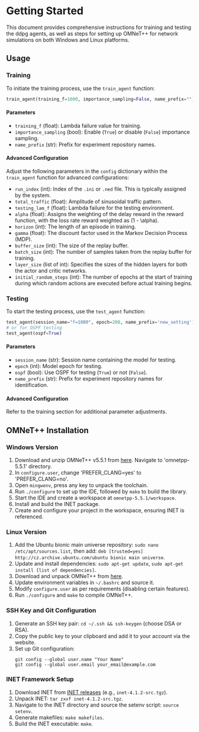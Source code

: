 # Getting Started

This document provides comprehensive instructions for training and testing the ddpg agents, as well as steps for setting up OMNeT++ for network simulations on both Windows and Linux platforms.

## Usage

### Training
To initiate the training process, use the `train_agent` function:

```python
train_agent(training_f=1000, importance_sampling=False, name_prefix="")
```

#### Parameters

- `training_f` (float): Lambda failure value for training.
- `importance_sampling` (bool): Enable (`True`) or disable (`False`) importance sampling.
- `name_prefix` (str): Prefix for experiment repository names.

#### Advanced Configuration

Adjust the following parameters in the `config` dictionary within the `train_agent` function for advanced configurations:

- `run_index` (int): Index of the `.ini` or `.ned` file. This is typically assigned by the system.
- `total_traffic` (float): Amplitude of sinusoidal traffic pattern.
- `testing_lam_f` (float): Lambda failure for the testing environment.
- `alpha` (float): Assigns the weighting of the delay reward in the reward function, with the loss rate reward weighted as \(1 - \alpha\).
- `horizon` (int): The length of an episode in training.
- `gamma` (float): The discount factor used in the Markov Decision Process (MDP).
- `buffer_size` (int): The size of the replay buffer.
- `batch_size` (int): The number of samples taken from the replay buffer for training.
- `layer_size` (list of int): Specifies the sizes of the hidden layers for both the actor and critic networks.
- `initial_random_steps` (int): The number of epochs at the start of training during which random actions are executed before actual training begins.


### Testing

To start the testing process, use the `test_agent` function:

```python
test_agent(session_name="f=1000", epoch=200, name_prefix='new_setting')
# or for OSPF testing
test_agent(ospf=True)
```

#### Parameters

- `session_name` (str): Session name containing the model for testing.
- `epoch` (int): Model epoch for testing.
- `ospf` (bool): Use OSPF for testing (`True`) or not (`False`).
- `name_prefix` (str): Prefix for experiment repository names for identification.

#### Advanced Configuration

Refer to the training section for additional parameter adjustments.

## OMNeT++ Installation

### Windows Version

1. Download and unzip OMNeT++ v5.5.1 from [here](https://omnetpp.org/download/old). Navigate to 'omnetpp-5.5.1' directory.
2. In `configure.user`, change 'PREFER_CLANG=yes' to 'PREFER_CLANG=no'.
3. Open `mingwenv`, press any key to unpack the toolchain.
4. Run `./configure` to set up the IDE, followed by `make` to build the library.
5. Start the IDE and create a workspace at `omnetpp-5.5.1/workspace`.
6. Install and build the INET package.
7. Create and configure your project in the workspace, ensuring INET is referenced.

### Linux Version

1. Add the Ubuntu bionic main universe repository: `sudo nano /etc/apt/sources.list`, then add: `deb [trusted=yes] http://cz.archive.ubuntu.com/ubuntu bionic main universe`.
2. Update and install dependencies: `sudo apt-get update`, `sudo apt-get install [list of dependencies]`.
3. Download and unpack OMNeT++ from [here](https://omnetpp.org/download/old).
4. Update environment variables in `~/.bashrc` and source it.
5. Modify `configure.user` as per requirements (disabling certain features).
6. Run `./configure` and `make` to compile OMNeT++.

### SSH Key and Git Configuration

1. Generate an SSH key pair: `cd ~/.ssh && ssh-keygen` (choose DSA or RSA).
2. Copy the public key to your clipboard and add it to your account via the website.
3. Set up Git configuration:
   ```
   git config --global user.name "Your Name"
   git config --global user.email your_email@example.com
   ```

### INET Framework Setup

1. Download INET from [INET releases](https://github.com/inet-framework/inet/releases) (e.g., `inet-4.1.2-src.tgz`).
2. Unpack INET: `tar zxvf inet-4.1.2-src.tgz`.
3. Navigate to the INET directory and source the setenv script: `source setenv`.
4. Generate makefiles: `make makefiles`.
5. Build the INET executable: `make`.